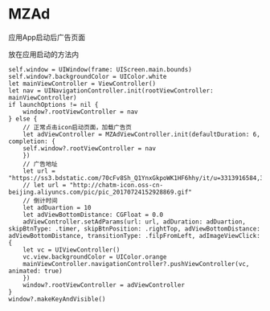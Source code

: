 # MZAd
应用App启动后广告页面

放在应用启动的方法内

    self.window = UIWindow(frame: UIScreen.main.bounds)
    self.window?.backgroundColor = UIColor.white
    let mainViewController = ViewController()
    let nav = UINavigationController.init(rootViewController: mainViewController)
    if launchOptions != nil {
        window?.rootViewController = nav
    } else {
        // 正常点击icon启动页面，加载广告页
        let adViewController = MZAdViewController.init(defaultDuration: 6, completion: {
        self.window?.rootViewController = nav
        })
        // 广告地址
        let url = "https://ss3.bdstatic.com/70cFv8Sh_Q1YnxGkpoWK1HF6hhy/it/u=3313916584,3062335641&fm=26&gp=0.jpg"
        // let url = "http://chatm-icon.oss-cn-beijing.aliyuncs.com/pic/pic_20170724152928869.gif"
        // 倒计时间
        let adDuartion = 10
        let adViewBottomDistance: CGFloat = 0.0
        adViewController.setAdParams(url: url, adDuration: adDuartion, skipBtnType: .timer, skipBtnPosition: .rightTop, adViewBottomDistance: adViewBottomDistance, transitionType: .filpFromLeft, adImageViewClick: {
        let vc = UIViewController()
        vc.view.backgroundColor = UIColor.orange
        mainViewController.navigationController?.pushViewController(vc, animated: true)
        })
        window?.rootViewController = adViewController
    }
    window?.makeKeyAndVisible()
